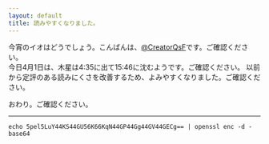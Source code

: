 ```yaml
---
layout: default
title: 読みやすくなりました。
---
```


今宵のイオはどうでしょう。こんばんは、[@CreatorQsF](http://f.9en.co/?move=mainSns)です。ご確認ください。  
今日4月1日は、木星は4:35に出て15:46に沈むようです。ご確認ください。
以前から定評のある読みにくさを改善するため、よみやすくなりました。ご確認ください。

おわり。ご確認ください。

***

`echo 5pel5LuY44KS44GU56K66KqN44GP44Gg44GV44GECg== | openssl enc -d -base64`